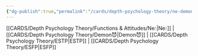 ```yaml
---
{"dg-publish":true,"permalink":"/cards/depth-psychology-theory/ne-demon/","created":"2023-01-05T12:08:13.764+01:00","updated":"2023-04-21T13:35:13.317+02:00"}
---
```


[[CARDS/Depth Psychology Theory/Functions & Attitudes/Ne💧\|Ne💧]] | [[CARDS/Depth Psychology Theory/Demon😈\|Demon😈]] | [[CARDS/Depth Psychology Theory/ESTP\|ESTP]] | [[CARDS/Depth Psychology Theory/ESFP\|ESFP]]
